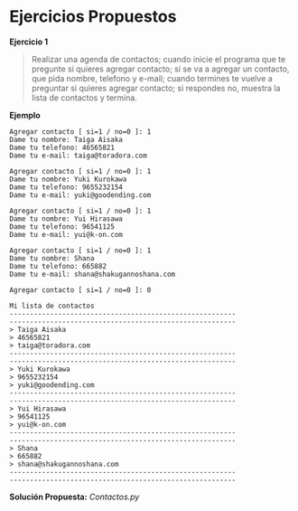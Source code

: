 Ejercicios Propuestos
========================
**Ejercicio 1**

>Realizar una agenda de contactos; 
>cuando inicie el programa que te pregunte si quieres agregar contacto; 
>si se va a agregar un contacto, que pida nombre, telefono y e-mail; 
>cuando termines te vuelve a preguntar si quieres agregar contacto; 
>si respondes no, muestra la lista de contactos y termina.

**Ejemplo**  

	Agregar contacto [ si=1 / no=0 ]: 1
	Dame tu nombre: Taiga Aisaka
	Dame tu telefono: 46565821
	Dame tu e-mail: taiga@toradora.com
	
	Agregar contacto [ si=1 / no=0 ]: 1
	Dame tu nombre: Yuki Kurokawa
	Dame tu telefono: 9655232154
	Dame tu e-mail: yuki@goodending.com
	
	Agregar contacto [ si=1 / no=0 ]: 1
	Dame tu nombre: Yui Hirasawa
	Dame tu telefono: 96541125
	Dame tu e-mail: yui@k-on.com
	
	Agregar contacto [ si=1 / no=0 ]: 1
	Dame tu nombre: Shana
	Dame tu telefono: 665882
	Dame tu e-mail: shana@shakugannoshana.com
	
	Agregar contacto [ si=1 / no=0 ]: 0
	
	Mi lista de contactos
	--------------------------------------------------------
	--------------------------------------------------------
	> Taiga Aisaka
	> 46565821
	> taiga@toradora.com
	--------------------------------------------------------
	--------------------------------------------------------
	> Yuki Kurokawa
	> 9655232154
	> yuki@goodending.com
	--------------------------------------------------------
	--------------------------------------------------------
	> Yui Hirasawa
	> 96541125
	> yui@k-on.com
	--------------------------------------------------------
	--------------------------------------------------------
	> Shana
	> 665882
	> shana@shakugannoshana.com
	--------------------------------------------------------
	--------------------------------------------------------
	
**Solución Propuesta:** *Contactos.py*
